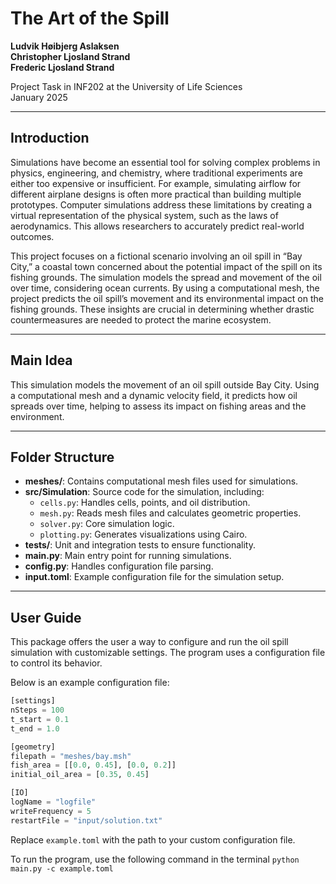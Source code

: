 # The Art of the Spill

**Ludvik Høibjerg Aslaksen**  
**Christopher Ljosland Strand**  
**Frederic Ljosland Strand**  

Project Task in INF202 at the University of Life Sciences  
January 2025

---

## Introduction

Simulations have become an essential tool for solving complex problems in physics, engineering, and chemistry, where traditional experiments are either too expensive or insufficient. For example, simulating airflow for different airplane designs is often more practical than building multiple prototypes. Computer simulations address these limitations by creating a virtual representation of the physical system, such as the laws of aerodynamics. This allows researchers to accurately predict real-world outcomes.

This project focuses on a fictional scenario involving an oil spill in “Bay City,” a coastal town concerned about the potential impact of the spill on its fishing grounds. The simulation models the spread and movement of the oil over time, considering ocean currents. By using a computational mesh, the project predicts the oil spill’s movement and its environmental impact on the fishing grounds. These insights are crucial in determining whether drastic countermeasures are needed to protect the marine ecosystem.

---

## Main Idea
This simulation models the movement of an oil spill outside Bay City. Using a computational mesh and a dynamic velocity field, it predicts how oil spreads over time, helping to assess its impact on fishing areas and the environment. 

---

## Folder Structure
- **meshes/**: Contains computational mesh files used for simulations.
- **src/Simulation**: Source code for the simulation, including:
  - `cells.py`: Handles cells, points, and oil distribution.
  - `mesh.py`: Reads mesh files and calculates geometric properties.
  - `solver.py`: Core simulation logic.
  - `plotting.py`: Generates visualizations using Cairo.
- **tests/**: Unit and integration tests to ensure functionality.
- **main.py**: Main entry point for running simulations.
- **config.py**: Handles configuration file parsing.
- **input.toml**: Example configuration file for the simulation setup.



---

## User Guide

This package offers the user a way to configure and run the oil spill simulation with customizable settings. The program uses a configuration file to control its behavior.

Below is an example configuration file:

```python
[settings]
nSteps = 100
t_start = 0.1
t_end = 1.0

[geometry]
filepath = "meshes/bay.msh"
fish_area = [[0.0, 0.45], [0.0, 0.2]]
initial_oil_area = [0.35, 0.45]

[IO]
logName = "logfile"
writeFrequency = 5
restartFile = "input/solution.txt"
```

Replace `example.toml` with the path to your custom configuration file.

To run the program, use the following command in the terminal
`python main.py -c example.toml`
